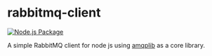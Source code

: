 # rabbitmq-client

[![Node.js Package](https://github.com/JPooban/rabbitmq-client-node/workflows/Node.js%20Package/badge.svg)](https://www.npmjs.com/package/rabbitmq-client-node)

A simple RabbitMQ client for node js using [amqplib](https://www.npmjs.com/package/amqplib) as a core library.

